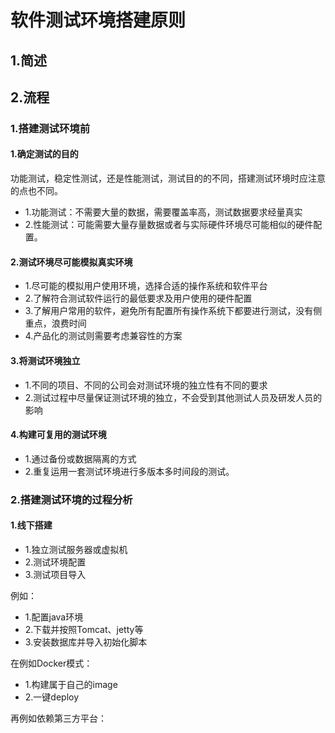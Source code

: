 # 软件测试环境搭建原则

## 1.简述

## 2.流程
### 1.搭建测试环境前

#### 1.确定测试的目的
功能测试，稳定性测试，还是性能测试，测试目的的不同，搭建测试环境时应注意的点也不同。<br>

- 1.功能测试：不需要大量的数据，需要覆盖率高，测试数据要求经量真实
- 2.性能测试：可能需要大量存量数据或者与实际硬件环境尽可能相似的硬件配置。

#### 2.测试环境尽可能模拟真实环境

- 1.尽可能的模拟用户使用环境，选择合适的操作系统和软件平台
- 2.了解符合测试软件运行的最低要求及用户使用的硬件配置
- 3.了解用户常用的软件，避免所有配置所有操作系统下都要进行测试，没有侧重点，浪费时间
- 4.产品化的测试则需要考虑兼容性的方案

#### 3.将测试环境独立

- 1.不同的项目、不同的公司会对测试环境的独立性有不同的要求
- 2.测试过程中尽量保证测试环境的独立，不会受到其他测试人员及研发人员的影响

#### 4.构建可复用的测试环境

- 1.通过备份或数据隔离的方式
- 2.重复运用一套测试环境进行多版本多时间段的测试。

### 2.搭建测试环境的过程分析

#### 1.线下搭建

- 1.独立测试服务器或虚拟机
- 2.测试环境配置
- 3.测试项目导入

例如：<br>
- 1.配置java环境
- 2.下载并按照Tomcat、jetty等
- 3.安装数据库并导入初始化脚本

在例如Docker模式：<br>
- 1.构建属于自己的image
- 2.一键deploy

再例如依赖第三方平台：<br>






















#
